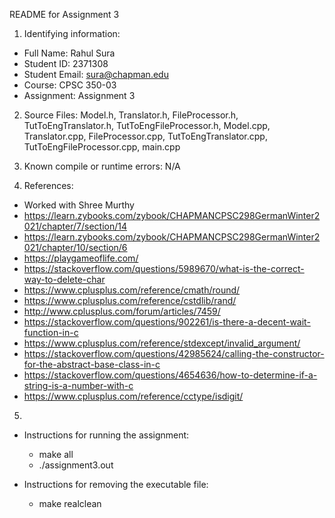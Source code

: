 README for Assignment 3

1)  Identifying	information:
- Full Name: Rahul Sura
- Student ID: 2371308
- Student Email: sura@chapman.edu
- Course: CPSC 350-03
- Assignment: Assignment 3

2)  Source Files:
    Model.h, Translator.h, FileProcessor.h, TutToEngTranslator.h, TutToEngFileProcessor.h, Model.cpp, Translator.cpp, FileProcessor.cpp, TutToEngTranslator.cpp, TutToEngFileProcessor.cpp, main.cpp

3)  Known compile or runtime errors: N/A

4)  References:
- Worked with Shree Murthy
- https://learn.zybooks.com/zybook/CHAPMANCPSC298GermanWinter2021/chapter/7/section/14
- https://learn.zybooks.com/zybook/CHAPMANCPSC298GermanWinter2021/chapter/10/section/6
- https://playgameoflife.com/
- https://stackoverflow.com/questions/5989670/what-is-the-correct-way-to-delete-char
- https://www.cplusplus.com/reference/cmath/round/
- https://www.cplusplus.com/reference/cstdlib/rand/
- http://www.cplusplus.com/forum/articles/7459/
- https://stackoverflow.com/questions/902261/is-there-a-decent-wait-function-in-c
- https://www.cplusplus.com/reference/stdexcept/invalid_argument/
- https://stackoverflow.com/questions/42985624/calling-the-constructor-for-the-abstract-base-class-in-c
- https://stackoverflow.com/questions/4654636/how-to-determine-if-a-string-is-a-number-with-c
- https://www.cplusplus.com/reference/cctype/isdigit/

5)
- Instructions for running the assignment:
    - make all
    - ./assignment3.out

- Instructions for removing the executable file:
    - make realclean
